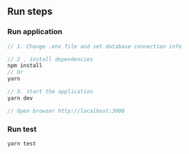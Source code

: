 ## Run steps

### Run application

```javascript
// 1. Change .env file and set database connection info

// 2 . install dependencies
npm install
// Or
yarn

// 3. start the application
yarn dev

// Open browser http://localhost:3000
```

### Run test

```javascript
yarn test
```
